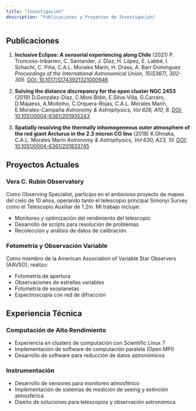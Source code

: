 ```yaml
---
title: "Investigación"
description: "Publicaciones y Proyectos de Investigación"
---
```


## Publicaciones

1. **Inclusive Eclipse: A sensorial experiencing along Chile** (2021)
   P. Troncoso-Iribarren, C. Santander, J. Díaz, H. López, E. Labbé, I. Schacht, C. Piña, C.A.L. Morales Marín, H. Drass, A. Barr Domínguez
   *Proceedings of the International Astronomical Union, 15(S367), 302-305.*
   [DOI: 10.1017/S1743921321000946](https://doi:10.1017/S1743921321000946)

2. **Solving the distance discrepancy for the open cluster NGC 2453** (2019)
   D.González-Díaz, C.Moni Bidin, E.Silva-Villa, G.Carraro, D.Majaess, A.Moitinho, C.Orquera-Rojas, C.A.L. Morales Marín, E.Morales-Campaña
   *Astronomy & Astrophysics, Vol 626, A10, 8.*
   [DOI: 10.1051/0004-6361/201935243](https://doi.org/10.1051/0004-6361/201935243)

3. **Spatially resolving the thermally inhomogeneous outer atmosphere of the red giant Arcturus in the 2.3 micron CO line** (2018)
   K.Ohnaka, C.A.L. Morales Marín
   *Astronomy & Astrophysics, Vol 620, A23, 10.*
   [DOI: 10.1051/0004-6361/201833745](https://doi.org/10.1051/0004-6361/201833745)

## Proyectos Actuales

### Vera C. Rubin Observatory
Como Observing Specialist, participo en el ambicioso proyecto de mapeo del cielo de 10 años, operando tanto el telescopio principal Simonyi Survey como el Telescopio Auxiliar de 1.2m. Mi trabajo incluye:
- Monitoreo y optimización del rendimiento del telescopio
- Desarrollo de scripts para resolución de problemas
- Recolección y análisis de datos de calibración

### Fotometría y Observación Variable
Como miembro de la American Association of Variable Star Observers (AAVSO), realizo:
- Fotometría de apertura
- Observaciones de estrellas variables
- Fotometría de exoplanetas
- Espectroscopía con red de difracción

## Experiencia Técnica

### Computación de Alto Rendimiento
- Experiencia en clusters de computación con Scientific Linux 7
- Implementación de software de computación paralela (Open MPI)
- Desarrollo de software para reducción de datos astronómicos

### Instrumentación
- Desarrollo de sensores para monitoreo atmosférico
- Implementación de sistemas de medición de seeing y extinción atmosférica
- Diseño de soluciones para telescopios y observación astronómica